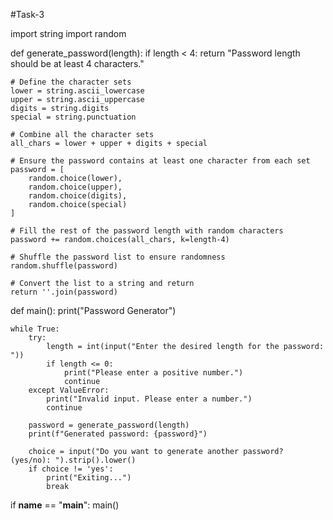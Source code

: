 #Task-3

import string
import random

def generate_password(length):
    if length < 4:
        return "Password length should be at least 4 characters."

    # Define the character sets
    lower = string.ascii_lowercase
    upper = string.ascii_uppercase
    digits = string.digits
    special = string.punctuation

    # Combine all the character sets
    all_chars = lower + upper + digits + special

    # Ensure the password contains at least one character from each set
    password = [
        random.choice(lower),
        random.choice(upper),
        random.choice(digits),
        random.choice(special)
    ]

    # Fill the rest of the password length with random characters
    password += random.choices(all_chars, k=length-4)

    # Shuffle the password list to ensure randomness
    random.shuffle(password)

    # Convert the list to a string and return
    return ''.join(password)

def main():
    print("Password Generator")

    while True:
        try:
            length = int(input("Enter the desired length for the password: "))
            if length <= 0:
                print("Please enter a positive number.")
                continue
        except ValueError:
            print("Invalid input. Please enter a number.")
            continue

        password = generate_password(length)
        print(f"Generated password: {password}")

        choice = input("Do you want to generate another password? (yes/no): ").strip().lower()
        if choice != 'yes':
            print("Exiting...")
            break

if __name__ == "__main__":
    main()
